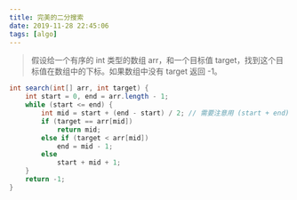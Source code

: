 ```yaml
---
title: 完美的二分搜索
date: 2019-11-28 22:45:06
tags: [algo]
---
```


> 假设给一个有序的 int 类型的数组 arr，和一个目标值 target，找到这个目标值在数组中的下标。如果数组中没有
target 返回 -1。

```java
int search(int[] arr, int target) {
    int start = 0, end = arr.length - 1;
    while (start <= end) {
        int mid = start + (end - start) / 2; // 需要注意用 (start + end) / 2 在数学上没有问题。但是考虑到 start + end 可能会溢出。
        if (target == arr[mid]) 
            return mid;
        else if (target < arr[mid])
            end = mid - 1;
        else
            start + mid + 1;
    }
    return -1;
}
```

